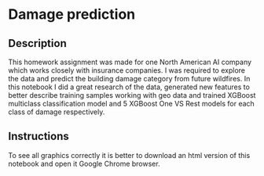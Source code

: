 # Damage prediction 

## Description 
This homework assignment was made for one North American AI company which works closely with insurance companies.  I was required to explore the data and predict the building damage category from future wildfires. In this notebook I did a great research of the data, generated new features to better describe training samples working with geo data and trained XGBoost multiclass classification model and 5 XGBoost One VS Rest models for each class of damage respectively. 
## Instructions 
To see all graphics correctly it is better to download an html version of this notebook and open it Google Chrome browser.